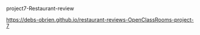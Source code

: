 project7-Restaurant-review


https://debs-obrien.github.io/restaurant-reviews-OpenClassRooms-project-7
